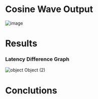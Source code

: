 # Cosine Wave Output
![image](https://github.com/AzazHassankhan/STM32Xxxx_Accelerator_Evaluation/assets/92155897/50e0b9c0-db3e-4c21-832c-75b34bdc2f76)

# Results
### Latency Difference Graph
![object Object  (2)](https://github.com/AzazHassankhan/STM32Xxxx_Accelerator_Evaluation/assets/92155897/6a55a8e2-660b-4f82-ab06-29c8e0bd3cd5)

# Conclutions
